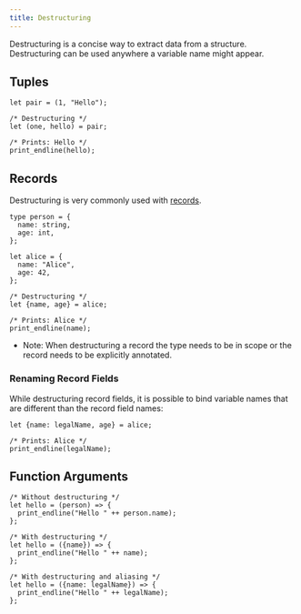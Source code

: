 ```yaml
---
title: Destructuring
---
```


Destructuring is a concise way to extract data from a structure. Destructuring
can be used anywhere a variable name might appear.

## Tuples

```reason
let pair = (1, "Hello");

/* Destructuring */
let (one, hello) = pair;

/* Prints: Hello */
print_endline(hello);
```

## Records

Destructuring is very commonly used with [records](record.md).

```reason
type person = {
  name: string,
  age: int,
};

let alice = {
  name: "Alice",
  age: 42,
};

/* Destructuring */
let {name, age} = alice;

/* Prints: Alice */
print_endline(name);
```

- Note: When destructuring a record the type needs to be in scope or the
record needs to be explicitly annotated.

### Renaming Record Fields

While destructuring record fields, it is possible to bind variable names that
are different than the record field names:

```reason
let {name: legalName, age} = alice;

/* Prints: Alice */
print_endline(legalName);
```

## Function Arguments

```reason
/* Without destructuring */
let hello = (person) => {
  print_endline("Hello " ++ person.name);
};

/* With destructuring */
let hello = ({name}) => {
  print_endline("Hello " ++ name);
};

/* With destructuring and aliasing */
let hello = ({name: legalName}) => {
  print_endline("Hello " ++ legalName);
};
```
